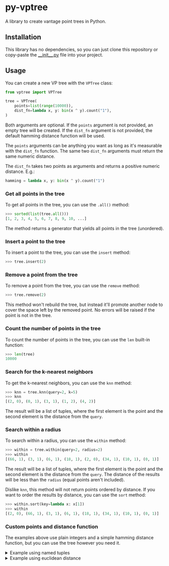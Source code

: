 # py-vptree

A library to create vantage point trees in Python.

## Installation

This library has no dependencies, so you can just clone this repository or copy-paste the [\_\_init\_\_.py](./vptree/__init__.py) file into your project.

## Usage

You can create a new VP tree with the `VPTree` class:

```py
from vptree import VPTree

tree = VPTree(
    points=list(range(10000)),
    dist_fn=lambda x, y: bin(x ^ y).count("1"),
)
```

Both arguments are optional. If the `points` argument is not provided, an empty tree will be created. If the `dist_fn` argument is not provided, the default hamming distance function will be used.

The `points` arguments can be anything you want as long as it's measurable with the `dist_fn` function. The same two `dist_fn` arguments must return the same numeric distance.

The `dist_fn` takes two points as arguments and returns a positive numeric distance. E.g.:

```py
hamming = lambda x, y: bin(x ^ y).count("1")
```

### Get all points in the tree

To get all points in the tree, you can use the `.all()` method:

```py
>>> sorted(list(tree.all()))
[1, 2, 3, 4, 5, 6, 7, 8, 9, 10, ...]
```

The method returns a generator that yields all points in the tree (unordered).

### Insert a point to the tree

To insert a point to the tree, you can use the `insert` method:

```py
>>> tree.insert(2)
```

### Remove a point from the tree

To remove a point from the tree, you can use the `remove` method:

```py
>>> tree.remove(2)
```

This method won't rebuild the tree, but instead it'll promote another node to cover the space left by the removed point. No errors will be raised if the point is not in the tree.

### Count the number of points in the tree

To count the number of points in the tree, you can use the `len` built-in function:

```py
>>> len(tree)
10000
```

### Search for the k-nearest neighbors

To get the k-nearest neighbors, you can use the `knn` method:

```py
>>> knn = tree.knn(query=2, k=5)
>>> knn
[(2, 0), (0, 1), (3, 1), (1, 2), (4, 2)]
```

The result will be a list of tuples, where the first element is the point and the second element is the distance from the `query`.

### Search within a radius

To search within a radius, you can use the `within` method:

```py
>>> within = tree.within(query=2, radius=2)
>>> within
[(66, 1), (3, 1), (6, 1), (18, 1), (2, 0), (34, 1), (10, 1), (0, 1)]
```

The result will be a list of tuples, where the first element is the point and the second element is the distance from the `query`. The distance of the results will be less than the `radius` (equal points aren't included).

Dislike `knn`, this method will not return points ordered by distance. If you want to order the results by distance, you can use the `sort` method:

```py
>>> within.sort(key=lambda x: x[1])
>>> within
[(2, 0), (66, 1), (3, 1), (6, 1), (18, 1), (34, 1), (10, 1), (0, 1)]
```

### Custom points and distance function

The examples above use plain integers and a simple hamming distance function, but you can use the tree however you need it.

<details>
    <summary>Example using named tuples</summary>

```py
import random
import collections

from vptree import VPTree


Item = collections.namedtuple("Item", ["id", "value"])

tree = VPTree(
    points=[
        Item(id=i, value=random.randint(0, 10000)) for i in range(10000)
    ],
    dist_fn=lambda x, y: bin(x[1] ^ y[1]).count("1"),
)

tree.knn((2, 2), 5)
# [(Item(id=4885, value=8322), 2), (Item(id=3622, value=22), 2), (Item(id=8197, value=8195), 2), (Item(id=9380, value=4610), 2), (Item(id=984, value=7), 2)]
```
</details>

<details>
    <summary>Example using euclidean distance</summary>

```py
from math import sqrt

import random
import collections

from vptree import VPTree


Item = collections.namedtuple("Item", ["id", "value"])

tree = VPTree(
    points=[
        Item(id=i, value=random.uniform(0, 10000)) for i in range(10000)
    ],
    dist_fn=lambda x, y: sqrt((x[1] - y[1]) ** 2),
)

tree.knn((2, 2), 5)
# [(Item(id=7562, value=235.7541538751584), 233.7541538751584), (Item(id=5077, value=235.89421426943758), 233.89421426943758), (Item(id=5772, value=235.92818023762007), 233.92818023762007), (Item(id=6621, value=236.29613677601412), 234.29613677601412), (Item(id=6293, value=238.94108967773886), 236.94108967773886)]
```
</details>